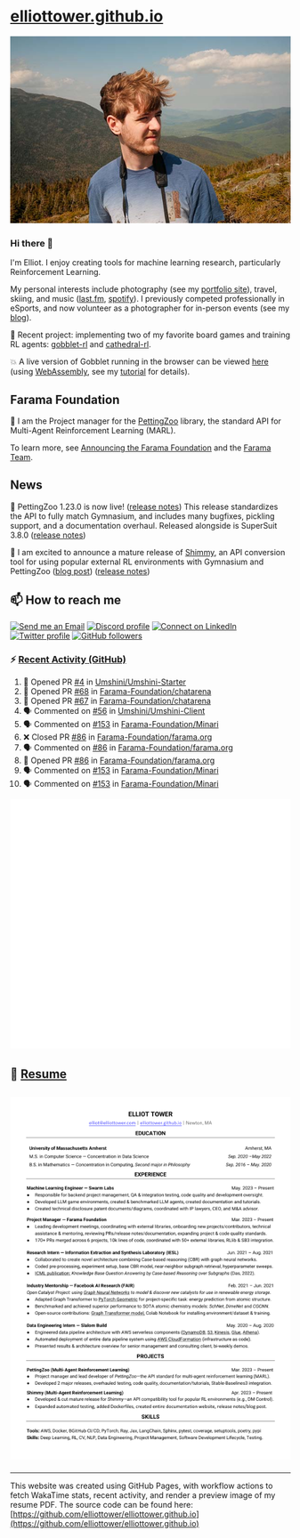 # [elliottower.github.io](https://github.com/elliottower/elliottower.github.io)

[![A wild Elliot on Mt Washington](https://raw.githubusercontent.com/elliottower/elliottower.github.io/main/src/jpg/DSCF7539-600px.jpg?raw=true)](https://raw.githubusercontent.com/elliottower/elliottower.github.io/main/src/jpg/DSCF7539.jpg?raw=true)

### Hi there 👋

I'm Elliot. I enjoy creating tools for machine learning research, particularly Reinforcement Learning.

My personal interests include photography (see my [portfolio site](https://www.elliottower.com/)), travel, skiing, and music ([last.fm](https://www.last.fm/user/ajsdlfkwer), [spotify](https://open.spotify.com/user/12132818380)). I previously competed professionally in eSports, and now volunteer as a photographer for in-person events (see my [blog](https://www.elliottower.com/stories/?category=events)).

🤖 Recent project: implementing two of my favorite board games and training RL agents: [gobblet-rl](https://github.com/elliottower/gobblet-rl) and [cathedral-rl](https://github.com/elliottower/cathedral-rl). 

💥 A live version of Gobblet running in the browser can be viewed [here](https://elliottower.github.io/gobblet-rl/) (using [WebAssembly](https://webassembly.org/), see my [tutorial](https://github.com/elliottower/gobblet-rl/blob/main/tutorials/WebAssembly/web_assembly.md) for details).

## Farama Foundation

🚀 I am the Project manager for the [PettingZoo](https://github.com/Farama-Foundation/PettingZoo) library, the standard API for Multi-Agent Reinforcement Learning (MARL). 

To learn more, see [Announcing the Farama Foundation](https://farama.org/Announcing-The-Farama-Foundation) and the [Farama Team](https://farama.org/team).

## News

🎉 PettingZoo 1.23.0 is now live! ([release notes](https://github.com/Farama-Foundation/PettingZoo/releases/tag/1.23.0)) This release standardizes the API to fully match Gymnasium, and includes many bugfixes, pickling support, and a documentation overhaul. Released alongside is SuperSuit 3.8.0 ([release notes](https://github.com/Farama-Foundation/SuperSuit/releases/tag/3.8.0)) 

<!-- ![GitHub Release Date](https://img.shields.io/github/release-date/Farama-Foundation/PettingZoo) -->

🎉 I am excited to announce a mature release of [Shimmy](https://github.com/Farama-Foundation/Shimmy), an API conversion tool for using popular external RL environments with Gymnasium and PettingZoo ([blog post](https://farama.org/Announcing-Shimmy)) ([release notes](https://github.com/Farama-Foundation/Shimmy/releases/tag/v1.0.0)) 

## 📫 How to reach me

 [![Send me an Email](https://img.shields.io/badge/email-elliot%40elliottower.com-blue)](mailto:elliot@elliottower.com)
 [![Discord profile](https://img.shields.io/badge/Discord-7289DA?style=flat&logo=discord&logoColor=white)](https://discord.com/users/83091537923145728)
 [![Connect on LinkedIn](https://img.shields.io/badge/--linkedin?label=LinkedIn&logo=LinkedIn&style=social)](https://www.linkedin.com/in/elliot-tower)
 [![Twitter profile](https://img.shields.io/twitter/follow/elliottower?style=social)](https://twitter.com/ElliotTower/)
 [![GitHub followers](https://img.shields.io/github/followers/elliottower?style=social)](https://github.com/elliottower/)

### ⚡ [Recent Activity (GitHub)](https://github.com/elliottower)

<!--START_SECTION:activity-->
1. 💪 Opened PR [#4](https://github.com/Umshini/Umshini-Starter/pull/4) in [Umshini/Umshini-Starter](https://github.com/Umshini/Umshini-Starter)
2. 💪 Opened PR [#68](https://github.com/Farama-Foundation/chatarena/pull/68) in [Farama-Foundation/chatarena](https://github.com/Farama-Foundation/chatarena)
3. 💪 Opened PR [#67](https://github.com/Farama-Foundation/chatarena/pull/67) in [Farama-Foundation/chatarena](https://github.com/Farama-Foundation/chatarena)
4. 🗣 Commented on [#56](https://github.com/Umshini/Umshini-Client/pull/56#issuecomment-1778203870) in [Umshini/Umshini-Client](https://github.com/Umshini/Umshini-Client)
5. 🗣 Commented on [#153](https://github.com/Farama-Foundation/Minari/pull/153#issuecomment-1776181113) in [Farama-Foundation/Minari](https://github.com/Farama-Foundation/Minari)
6. ❌ Closed PR [#86](https://github.com/Farama-Foundation/farama.org/pull/86) in [Farama-Foundation/farama.org](https://github.com/Farama-Foundation/farama.org)
7. 🗣 Commented on [#86](https://github.com/Farama-Foundation/farama.org/pull/86#issuecomment-1776085486) in [Farama-Foundation/farama.org](https://github.com/Farama-Foundation/farama.org)
8. 💪 Opened PR [#86](https://github.com/Farama-Foundation/farama.org/pull/86) in [Farama-Foundation/farama.org](https://github.com/Farama-Foundation/farama.org)
9. 🗣 Commented on [#153](https://github.com/Farama-Foundation/Minari/pull/153#issuecomment-1774178272) in [Farama-Foundation/Minari](https://github.com/Farama-Foundation/Minari)
10. 🗣 Commented on [#153](https://github.com/Farama-Foundation/Minari/pull/153#issuecomment-1773377790) in [Farama-Foundation/Minari](https://github.com/Farama-Foundation/Minari)
<!--END_SECTION:activity-->


<picture>
  <a href="https://metrics.lecoq.io/insights?user=elliottower">
   <img src="/github-metrics.svg" alt="Metrics">
  </a>
</picture>

## 📄 [Resume](https://elliottower.github.io/src/pdf/resume.pdf)

<!-- PDF-TO-MARKDOWN:START -->
![Page 1](src/png/page1.png "Page 1")
---
<!-- PDF-TO-MARKDOWN:END -->

----

This website was created using GitHub Pages, with workflow actions to fetch WakaTime stats, recent activity, and render a preview image of my resume PDF. The source code can be found here: [https://github.com/elliottower/elliottower.github.io](https://github.com/elliottower/elliottower.github.io)
